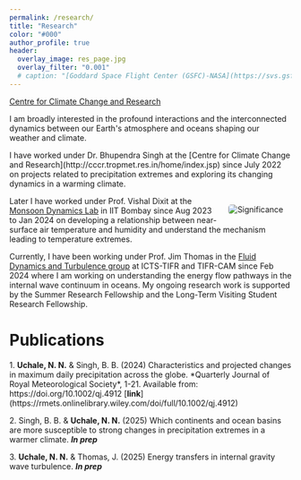 ```yaml
---
permalink: /research/
title: "Research"
color: "#000"
author_profile: true
header:
  overlay_image: res_page.jpg
  overlay_filter: "0.001"
  # caption: "[Goddard Space Flight Center (GSFC)-NASA](https://svs.gsfc.nasa.gov/vis/a030000/a030000/a030017/frames/4000x2000_2x1_30p/rad/)"
---
```


<html>
<head>
<style>
img {
  border-radius: 20px;
  padding: 15px;
}
em1 { font-weight: bold; }
em2 { font-style: italic; }
em3 { font-weight: bold; font-style: italic;}
</style>
</head>
<body>

<a href="http://cccr.tropmet.res.in/home/index.jsp">Centre for Climate Change and Research</a>

<p>
I am broadly interested in the profound interactions and the interconnected dynamics between our Earth's atmosphere and oceans shaping our weather and climate.</p>

<p>
I have worked under Dr. Bhupendra Singh at the [Centre for Climate Change and Research](http://cccr.tropmet.res.in/home/index.jsp) since July 2022 on projects related to precipitation extremes and exploring its changing dynamics in a warming climate.</p>

<img src="/images/research/Significance.png" alt="Significance"  style="height:250px width:470px;" align="right">

<p>
Later I have worked under Prof. Vishal Dixit at the <a href="https://sites.google.com/view/vishaldixit/group?authuser=0">Monsoon Dynamics Lab</a> in IIT Bombay since Aug 2023 to Jan 2024 on developing a relationship between near-surface air temperature and humidity and understand the mechanism leading to temperature extremes.</p>

<p>
Currently, I have been working under Prof. Jim Thomas in the <a href="https://www.icts.res.in/research/fluid-dynamics">Fluid Dynamics and Turbulence group</a> at ICTS-TIFR and TIFR-CAM since Feb 2024 where I am working on understanding the energy flow pathways in the internal wave continuum in oceans. My ongoing research work is supported by the Summer Research Fellowship and the Long-Term Visiting Student Research Fellowship.</p>

<h1> Publications</h1>
<p>
1. <em1>Uchale, N. N.</em1> & Singh, B. B. (2024) Characteristics and projected changes in maximum daily precipitation across the
globe. *Quarterly Journal of Royal Meteorological Society*, 1-21. Available from: https://doi.org/10.1002/qj.4912 [<em1>link</em1>](https://rmets.onlinelibrary.wiley.com/doi/full/10.1002/qj.4912)</p>

<p>
2. Singh, B. B. & <em1>Uchale, N. N.</em1> (2025) Which continents and ocean basins are more susceptible to strong changes in precipitation extremes in a warmer climate. <em3>In prep</em3></p>

<p>
3. <em1>Uchale, N. N.</em1> & Thomas, J. (2025) Energy transfers in internal gravity wave turbulence. <em3>In prep</em3> </p>
<nbsp>

<!-- {% include base_path %}

{% assign ordered_pages = site.research | sort:"order_number" %}

{% for post in ordered_pages %}
  {% include archive-single.html type="grid" %}
{% endfor %} -->
